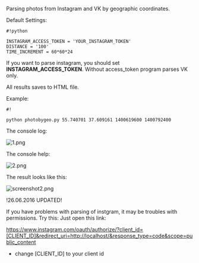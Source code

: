 Parsing photos from Instagram and VK by geographic coordinates.

Default Settings:

```
#!python

INSTAGRAM_ACCESS_TOKEN = 'YOUR_INSTAGRAM_TOKEN'
DISTANCE = '100'
TIME_INCREMENT = 60*60*24
```

If you want to parse instagram, you should set **INSTAGRAM_ACCESS_TOKEN**. Without access_token program parses VK only.

All results saves to HTML file.

Example:


```
#!

python photobygeo.py 55.740701 37.609161 1400619600 1400792400
```


The console log:

![1.png](https://bitbucket.org/repo/KerG5L/images/3709769959-1.png)

The console help:

![2.png](https://bitbucket.org/repo/KerG5L/images/2817277897-2.png)

The result looks like this:

![screenshot2.png](https://bitbucket.org/repo/KerG5L/images/3473396433-screenshot2.png)

!26.06.2016 UPDATED!

If you have problems with parsing of instgram, it may be troubles with permissions. Try this:
Just open this link:

https://www.instagram.com/oauth/authorize/?client_id=[CLIENT_ID]&redirect_uri=http://localhost/&response_type=code&scope=public_content

* change [CLIENT_ID] to your client id